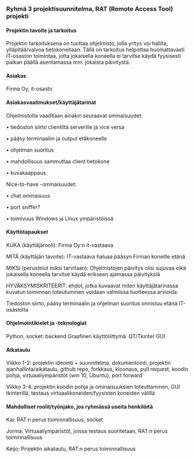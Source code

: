 ### Ryhmä 3 projektisuunnitelma, RAT (Remote Access Tool) projekti

#### Projektin tavoite ja tarkoitus
Projektin tarkoituksena on tuottaa ohjelmisto, jolla yritys voi hallita, ylläpitää/valvoa tietokoneitaan. Tällä on tarkoitus helpottaa huomattavasti IT-osaston toimintaa, jotta jokaisella koneella ei tarvitse käydä fyysisesti paikan päällä asentamassa mm. jokaista päivitystä. 

#### Asiakas
Firma Oy, it-osasto 

#### Asiakasvaatimukset/käyttäjätarinat

Ohjelmistolta vaaditaan ainakin seuraavat ominaisuudet:

•	tiedoston siirto clientiltä serverille ja vice versa

•	pääsy terminaaliin ja output etäkoneelle

•	ohjelman suoritus

•	mahdollisuus sammuttaa client tietokone

•	kuvakaappaus

Nice-to-have -ominaisuudet:

•	chat ominaisuus

•	port sniffer?

•	toimivuus Windows ja Linux ympäristöissä 


#### Käyttötapaukset

KUKA (käyttäjärooli): 
Firma Oy:n it-vastaava

MITÄ (käyttäjän tavoite): 
IT-vastaava haluaa pääsyn Firman koneille etänä

MIKSI (perustelut miksi tarvitaan): 
Ohjelmistojen päivitys olisi sujuvaa eikä jokaisella koneella tarvitse käydä erikseen ajamassa päivityksiä

HYVÄKSYMISKRITEERIT: 
ehdot, jotka kuvaavat miten käyttäjätarinassa kuvatun toiminnan toteutuminen voidaan valmiissa tuotteessa arvioida:

Tiedoston siirto, pääsy terminaalin ja ohjelman suoritus onnistuu etänä IT-osastolta

#### Ohjelmointikielet ja -teknologiat
Python, socket: backend
Graafinen käyttöliittymä: QT/Tkinter GUI 

#### Aikataulu
Viikko 1-2: projektin ideointi + suunnitelma, dokumentointi, projektin ajanhallinta/aikataulu, github repo, forkkaus, kloonaus, pull request, koodin pohja, virtuaaliympäristöt (win 10, Ubuntu), port forward

Viikko 3-4: projektin koodin pohja ja ominaisuuksien toteuttaminen, GUI tkinterillä, testaus virtuaalikoneiden/fyysisten koneiden välillä
 
#### Mahdolliset roolit/työnjako, jos ryhmässä useita henkilöitä 
Kai: RAT:n perus toiminnallisuus, socket

Jorma: Virtuaaliympäristöt, joissa testaus suoritetaan, RAT:n perus toiminnallisuus

Keijo: Projektin aikataulu, RAT:n perus toiminnallisuus

